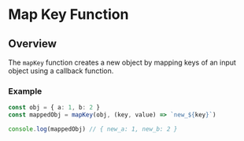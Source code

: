# Map Key Function

## Overview

The `mapKey` function creates a new object by mapping keys of an input object using a callback function.

### Example

```typescript
const obj = { a: 1, b: 2 }
const mappedObj = mapKey(obj, (key, value) => `new_${key}`)

console.log(mappedObj) // { new_a: 1, new_b: 2 }
```
